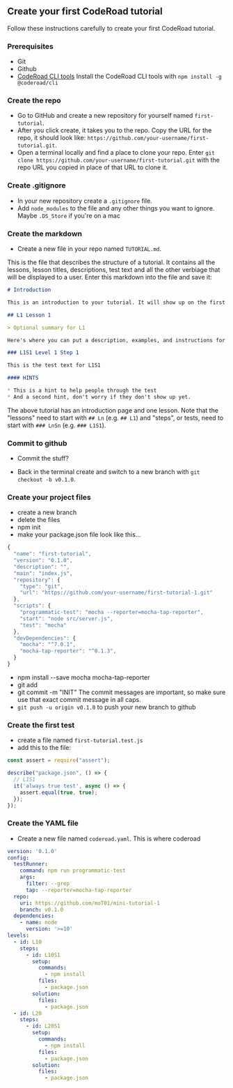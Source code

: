 ## Create your first CodeRoad tutorial

Follow these instructions carefully to create your first CodeRoad tutorial.

### Prerequisites
- Git
- Github
- [CodeRoad CLI tools](https://www.npmjs.com/package/@coderoad/cli)
Install the CodeRoad CLI tools with `npm install -g @coderoad/cli`

### Create the repo
- Go to GitHub and create a new repository for yourself named `first-tutorial`.
- After you click create, it takes you to the repo. Copy the URL for the repo, it should look like: `https://github.com/your-username/first-tutorial.git`.
- Open a terminal locally and find a place to clone your repo. Enter `git clone https://github.com/your-username/first-tutorial.git` with the repo URL you copied in place of that URL to clone it.

### Create .gitignore
- In your new repository create a `.gitignore` file.
- Add `node_modules` to the file and any other things you want to ignore. Maybe `.DS_Store` if you're on a mac

### Create the markdown
- Create a new file in your repo named `TUTORIAL.md`.

This is the file that describes the structure of a tutorial. It contains all the lessons, lesson titles, descriptions, test text and all the other verbiage that will be displayed to a user. Enter this markdown into the file and save it:

```md
# Introduction 

This is an introduction to your tutorial. It will show up on the first page when your tutorial is started.

## L1 Lesson 1

> Optional summary for L1

Here's where you can put a description, examples, and instructions for the lesson.

### L1S1 Level 1 Step 1

This is the test text for L1S1

#### HINTS

* This is a hint to help people through the test
* And a second hint, don't worry if they don't show up yet.
```

The above tutorial has an introduction page and one lesson. Note that the "lessons" need to start with `## Ln` (e.g. `## L1`) and "steps", or tests, need to start with `### LnSn` (e.g. `### L1S1`).

### Commit to github
- Commit the stuff?

- Back in the terminal create and switch to a new branch with `git checkout -b v0.1.0`.

### Create your project files
- create a new branch
- delete the files
- npm init
- make your package.json file look like this...

```js
{
  "name": "first-tutorial",
  "version": "0.1.0",
  "description": "",
  "main": "index.js",
  "repository": {
    "type": "git",
    "url": "https://github.com/your-username/first-tutorial-1.git"
  },
  "scripts": {
    "programmatic-test": "mocha --reporter=mocha-tap-reporter",
    "start": "node src/server.js",
    "test": "mocha"
  },
  "devDependencies": {
    "mocha": "^7.0.1",
    "mocha-tap-reporter": "^0.1.3",
  }
}
```
- npm install --save mocha mocha-tap-reporter
- git add
- git commit -m "INIT"
The commit messages are important, so make sure use that exact commit message in all caps.
- `git push -u origin v0.1.0` to push your new branch to github

### Create the first test
- create a file named `first-tutorial.test.js`
- add this to the file:
```js
const assert = require("assert");

describe("package.json", () => {
  // L1S1
  it('always true test', async () => {
    assert.equal(true, true);
  });
});
```

### Create the YAML file
- Create a new file named `coderoad.yaml`. This is where coderoad 

```yml
version: '0.1.0'
config:
  testRunner:
    command: npm run programmatic-test
    args:
      filter: --grep
      tap: --reporter=mocha-tap-reporter
  repo: 
    uri: https://github.com/moT01/mini-tutorial-1
    branch: v0.1.0
  dependencies:
    - name: node
      version: '>=10'
levels:
  - id: L10
    steps:
      - id: L10S1
        setup:
          commands:
            - npm install
          files:
            - package.json
        solution:
          files:
            - package.json
  - id: L20
    steps:
      - id: L20S1
        setup:
          commands:
            - npm install
          files:
            - package.json
        solution:
          files:
            - package.json
```